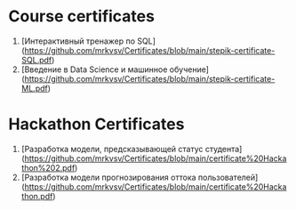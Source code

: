 # Course certificates

1. [Интерактивный тренажер по SQL] (https://github.com/mrkvsv/Certificates/blob/main/stepik-certificate-SQL.pdf)
2. [Введение в Data Science и машинное обучение] (https://github.com/mrkvsv/Certificates/blob/main/stepik-certificate-ML.pdf)

# Hackathon Certificates

1. [Разработка модели, предсказывающей статус студента] (https://github.com/mrkvsv/Certificates/blob/main/certificate%20Hackathon%202.pdf)
2. [Разработка модели прогнозирования оттока пользователей] (https://github.com/mrkvsv/Certificates/blob/main/certificate%20Hackathon.pdf)

